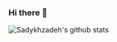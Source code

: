 ### Hi there 👋
![Sadykhzadeh's github stats](https://github-readme-stats.vercel.app/api?username=sadykhzadeh&include_all_commits=true&show_icons=true)
